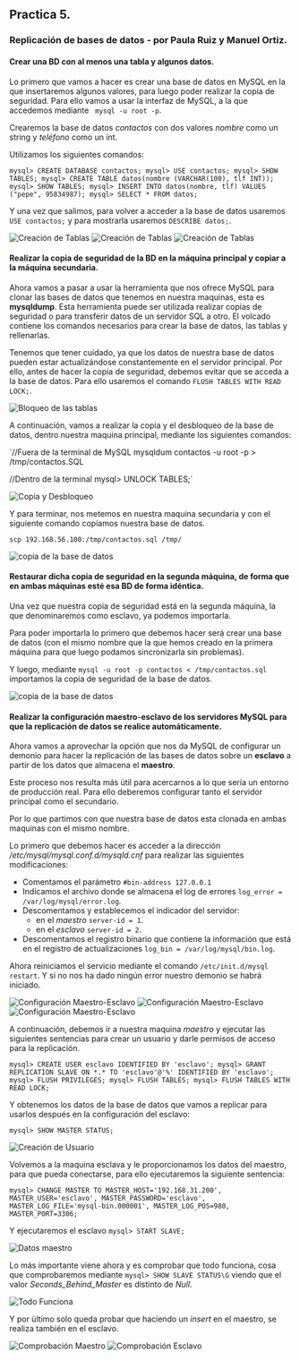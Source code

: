 ## Practica 5.
### Replicación de bases de datos - por Paula Ruiz y Manuel Ortiz.

#### Crear una BD con al menos una tabla y algunos datos.

Lo primero que vamos a hacer es crear una base de datos en MySQL en la que insertaremos algunos valores, para luego poder realizar la copia de seguridad. Para ello vamos a usar la interfaz de MySQL, a la que accedemos mediante ` mysql -u root -p`.

Crearemos la base de datos _contactos_ con dos valores _nombre_ como un string y _teléfono_ como un int.

Utilizamos los siguientes comandos:

`mysql> CREATE DATABASE contactos;
mysql> USE contactos;
mysql> SHOW TABLES;
mysql> CREATE TABLE datos(nombre (VARCHAR(100), tlf INT));
mysql> SHOW TABLES;
mysql> INSERT INTO datos(nombre, tlf) VALUES ("pepe", 95834987);
mysql> SELECT * FROM datos;`

Y una vez que salimos, para volver a acceder a la base de datos usaremos `USE contactos;` y para mostrarla usaremos `DESCRIBE datos;`.

![Creación de Tablas](./capturas/createTable1-maestro.PNG)
![Creación de Tablas](./capturas/createTable2-maestro.PNG)
![Creación de Tablas](./capturas/createTable3-maestro.PNG)

#### Realizar la copia de seguridad de la BD en la máquina principal y copiar a la máquina secundaria.

Ahora vamos a pasar a usar la herramienta que nos ofrece MySQL para clonar las bases de datos que tenemos en nuestra maquinas, esta es __mysqldump__. Esta herramienta puede ser utilizada realizar copias de seguridad o para transferir datos de un servidor SQL a otro. El volcado contiene los comandos necesarios para crear la base de datos, las tablas y rellenarlas.

Tenemos que tener cuidado, ya que los datos de nuestra base de datos pueden estar actualizándose constantemente en el servidor principal. Por ello, antes de hacer la copia de seguridad, debemos evitar que se acceda a la base de datos. Para ello usaremos el comando `FLUSH TABLES WITH READ LOCK;`.

![Bloqueo de las tablas](./capturas/bloquearTabla-maestro.PNG)

A continuación, vamos a realizar la copia y el desbloqueo de la base de datos, dentro nuestra maquina principal, mediante los siguientes comandos:

`//Fuera de la terminal de MySQL
mysqldum contactos -u root -p > /tmp/contactos.SQL

//Dentro de la terminal
mysql> UNLOCK TABLES;`

![Copia y Desbloqueo](./capturas/copiaDesbloqueo-maestro.PNG)

Y para terminar, nos metemos en nuestra maquina secundaria y con el siguiente comando copiamos nuestra base de datos.

`scp 192.168.56.100:/tmp/contactos.sql /tmp/`

![copia de la base de datos](./capturas/copiaBD-esclavo.PNG)

#### Restaurar dicha copia de seguridad en la segunda máquina, de forma que en ambas máquinas esté esa BD de forma idéntica.

Una vez que nuestra copia de seguridad está en la segunda máquina, la que denominaremos como esclavo, ya podemos importarla.

Para poder importarla lo primero que debemos hacer será crear una base de datos (con el mismo nombre que la que hemos creado en la primera máquina para que luego podamos sincronizarla sin problemas).

Y luego, mediante `mysql -u root -p contactos < /tmp/contactos.sql` importamos la copia de seguridad de la base de datos.

![copia de la base de datos](./capturas/copiaBD-esclavo.PNG)

#### Realizar la configuración maestro-esclavo de los servidores MySQL para que la replicación de datos se realice automáticamente.

Ahora vamos a aprovechar la opción que nos da MySQL de configurar un demonio para hacer la replicación de las bases de datos sobre un __esclavo__ a partir de los datos que almacena el __maestro__.

Este proceso nos resulta más útil para acercarnos a lo que sería un entorno de producción real. Para ello deberemos configurar tanto el servidor principal como el secundario.

Por lo que partimos con que nuestra base de datos esta clonada en ambas maquinas con el mismo nombre.

Lo primero que debemos hacer es acceder a la dirección _/etc/mysql/mysql.conf.d/mysqld.cnf_ para realizar las siguientes modificaciones:

- Comentamos el parámetro `#bin-address 127.0.0.1`
- Indicamos el archivo donde se almacena el log de errores `log_error = /var/log/mysql/error.log`.
- Descomentamos y establecemos el indicador del servidor:
    - en el _maestro_ `server-id = 1`.
    - en el _esclavo_ `server-id = 2`.
- Descomentamos el registro binario que contiene la información que está en el registro de actualizaciones `log_bin = /var/log/mysql/bin.log`.

Ahora reiniciamos el servicio mediante el comando `/etc/init.d/mysql restart`.
Y si no nos ha dado ningún error nuestro demonio se habrá iniciado.

![Configuración Maestro-Esclavo](./capturas/configuracion1.png)
![Configuración Maestro-Esclavo](./capturas/configuracion2.png)
![Configuración Maestro-Esclavo](./capturas/configuracionRestart.png)

A continuación, debemos ir a nuestra maquina _maestro_ y ejecutar las siguientes sentencias para crear un usuario y darle permisos de acceso para la replicación.

`mysql> CREATE USER esclavo IDENTIFIED BY 'esclavo';
mysql> GRANT REPLICATION SLAVE ON *.* TO 'esclavo'@'%' IDENTIFIED BY 'esclavo';
mysql> FLUSH PRIVILEGES;
mysql> FLUSH TABLES;
mysql> FLUSH TABLES WITH READ LOCK;`

Y obtenemos los datos de la base de datos que vamos a replicar para usarlos después en la configuración del esclavo:

`mysql> SHOW MASTER STATUS;`

![Creación de Usuario ](./capturas/creacionUsuairo-maestro.PNG)

Volvemos a la maquina esclava y le proporcionamos los datos del maestro, para que pueda conectarse, para ello ejecutaremos la siguiente sentencia:

`mysql> CHANGE MASTER TO MASTER_HOST='192.168.31.200',
MASTER_USER='esclavo',
MASTER_PASSWORD='esclavo',
MASTER_LOG_FILE='mysql-bin.000001',
MASTER_LOG_POS=980,
MASTER_PORT=3306;`

Y ejecutaremos el esclavo `mysql> START SLAVE;`

![Datos maestro](./capturas/datosMaestro-esclavo.PNG)

Lo más importante viene ahora y es comprobar que todo funciona, cosa que comprobaremos mediante `mysql> SHOW SLAVE STATUS\G` viendo que el valor _Seconds_Behind_Master_ es distinto de _Null_.

![Todo Funciona](./capturas/TodoFunsiona.PNG)

Y por último solo queda probar que haciendo un _insert_ en el maestro, se realiza también en el esclavo.

![Comprobación Maestro](./capturas/todoBien1.PNG)
![Comprobación Esclavo](./capturas/todoBien2.png)
